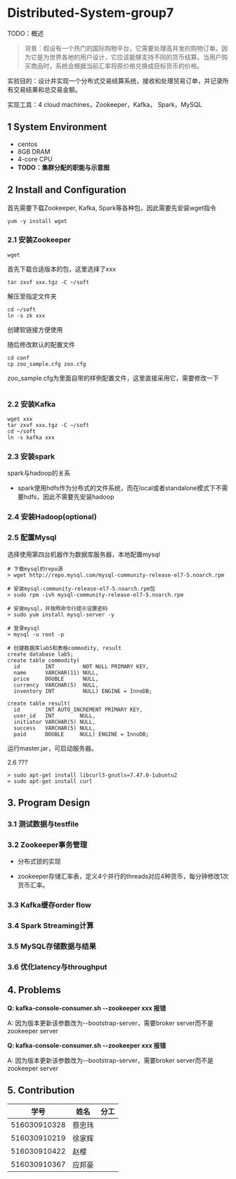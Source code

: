 # Distributed-System-group7
TODO：概述

> 背景：假设有一个热门的国际购物平台，它需要处理高并发的购物订单。因为它是为世界各地的用户设计，它应该能够支持不同的货币结算。当用户购买商品时，系统会根据当前汇率将原价格兑换成目标货币的价格。

实验目的：设计并实现一个分布式交易结算系统，接收和处理贸易订单，并记录所有交易结果和总交易金额。

实现工具：4 cloud machines，Zookeeper，Kafka， Spark，MySQL

## 1 System Environment
- centos
- 8GB DRAM
- 4-core CPU
- **TODO：集群分配的职能与示意图** 

## 2 Install and Configuration
首先需要下载Zookeeper, Kafka, Spark等各种包，因此需要先安装wget指令

``` shell
yum -y install wget
```

### 2.1 安装Zookeeper

``` shell
wget
```
首先下载合适版本的包，这里选择了xxx

``` shell
tar zxvf xxx.tgz -C ~/soft
```
解压至指定文件夹

``` shell
cd ~/soft
ln -s zk xxx
```
创建软链接方便使用

随后修改默认的配置文件
``` shell
cd conf
cp zoo_sample.cfg zoo.cfg
```
zoo_sample.cfg为里面自带的样例配置文件，这里直接采用它，需要修改一下
``` shell

```


### 2.2 安装Kafka

``` shell
wget xxx
tar zxvf xxx.tgz -C ~/soft
cd ~/soft
ln -s kafka xxx
```


### 2.3 安装spark
spark与hadoop的关系
- spark使用hdfs作为分布式的文件系统，而在local或者standalone模式下不需要hdfs，因此不需要先安装hadoop

### 2.4 安装Hadoop(optional)

### 2.5 配置Mysql

选择使用第四台机器作为数据库服务器，本地配置mysql

``` shell
# 下载mysql的repo源
> wget http://repo.mysql.com/mysql-community-release-el7-5.noarch.rpm

# 安装mysql-community-release-el7-5.noarch.rpm包
> sudo rpm -ivh mysql-community-release-el7-5.noarch.rpm

# 安装mysql，并按照命令行提示设置密码
> sudo yum install mysql-server -y

# 登录mysql
> mysql -u root -p

# 创建数据库lab5和表格commodity, result
create database lab5;
create table commodity(
  id        INT         NOT NULL PRIMARY KEY,
  name      VARCHAR(11) NULL,
  price     DOUBLE      NULL,
  currency  VARCHAR(5)  NULL,
  inventory INT         NULL) ENGINE = InnoDB;

create table result(
  id        INT AUTO_INCREMENT PRIMARY KEY,
  user_id   INT        NULL,
  initiator VARCHAR(5) NULL,
  success   VARCHAR(5) NULL,
  paid      DOUBLE     NULL) ENGINE = InnoDB;

```

运行master.jar，可启动服务器。



2.6 ???

```shell
> sudo apt-get install libcurl3-gnutls=7.47.0-1ubuntu2
> sudo apt-get install curl
```





## 3. Program Design

### 3.1 测试数据与testfile

### 3.2 Zookeeper事务管理

- 分布式锁的实现

- zookeeper存储汇率表，定义4个并行的threads对应4种货币，每分钟修改1次货币汇率。

### 3.3 Kafka缓存order flow

### 3.4 Spark Streaming计算

### 3.5 MySQL存储数据与结果

### 3.6 优化latency与throughput





## 4. Problems 

**Q: kafka-console-consumer.sh --zookeeper xxx 报错**

A: 因为版本更新该参数改为--bootstrap-server，需要broker server而不是zookeeper server

**Q: kafka-console-consumer.sh --zookeeper xxx 报错**

A: 因为版本更新该参数改为--bootstrap-server，需要broker server而不是zookeeper server





## 5. Contribution

| 学号         | 姓名   | 分工 |
| ------------ | ------ | ---- |
| 516030910328 | 蔡忠玮 |      |
| 516030910219 | 徐家辉 |      |
| 516030910422 | 赵樱   |      |
| 516030910367 | 应邦豪 |      |

